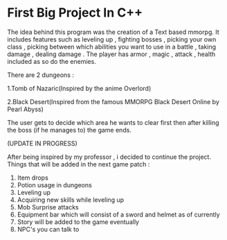 # First Big Project In C++
The idea behind this program was the creation of a Text based mmorpg. It includes features such as leveling up , fighting bosses , picking your own class , picking between which abilities you want to use in a battle , taking damage , dealing damage . The player has armor , magic , attack , health included as so do the enemies. 

There are 2 dungeons :

1.Tomb of Nazaric(Inspired by the anime Overlord)

2.Black Desert(Inspired from the famous MMORPG Black Desert Online by Pearl Abyss)

The user gets to decide which area he wants to clear first then after killing the boss (if he manages to) the game ends.

(UPDATE IN PROGRESS) 

After being inspired by my professor , i decided to continue the project. Things that will be added in the next game patch :
1. Item drops
2. Potion usage in dungeons
3. Leveling up
4. Acquiring new skills while leveling up
5. Mob Surprise attacks 
6. Equipment bar which will consist of a sword and helmet as of currently
7. Story will be added to the game eventually
8. NPC's you can talk to 

